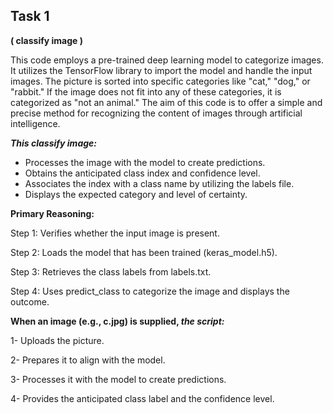 ## Task 1
**( classify image )**

This code employs a pre-trained deep learning model to categorize images. It utilizes the TensorFlow library to import the model and handle the input images. The picture is sorted into specific categories like "cat," "dog," or "rabbit." If the image does not fit into any of these categories, it is categorized as "not an animal." The aim of this code is to offer a simple and precise method for recognizing the content of images through artificial intelligence. 

***This classify image:***
- Processes the image with the model to create predictions.
- Obtains the anticipated class index and confidence level.
- Associates the index with a class name by utilizing the labels file.
- Displays the expected category and level of certainty.

**Primary Reasoning:**

Step 1: Verifies whether the input image is present.

Step 2: Loads the model that has been trained (keras_model.h5).

Step 3: Retrieves the class labels from labels.txt.

Step 4: Uses predict_class to categorize the image and displays the outcome.

**When an image (e.g., c.jpg) is supplied, *the script:***

1- Uploads the picture.

2- Prepares it to align with the model.

3- Processes it with the model to create predictions.

4- Provides the anticipated class label and the confidence level.
